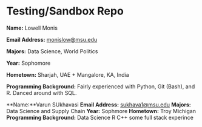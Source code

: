 # Testing/Sandbox Repo

**Name:** Lowell Monis

**Email Address:** monislow@msu.edu

**Majors:** Data Science, World Politics

**Year:** Sophomore

**Hometown:** Sharjah, UAE + Mangalore, KA, India

**Programming Background:** Fairly experienced with Python, Git (Bash), and R. Danced around with SQL.

**Name:**Varun SUkhavasi
**Email Address:**  sukhava1@msu.edu
**Majors:** Data Science and Supply Chain
**Year:**  Sophmore 
**Hometown:** Troy Michigan
**Programming Background:** Data Science R C++ some full stack experince 
